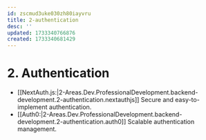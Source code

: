 ```yaml
---
id: zscmud3uke030zh80iayvru
title: 2-authentication
desc: ''
updated: 1733340766876
created: 1733340681429
---
```


# 2. Authentication

   - [[NextAuth.js:|2-Areas.Dev.ProfessionalDevelopment.backend-development.2-authentication.nextauthjs]] Secure and easy-to-implement authentication.
   - [[Auth0:|2-Areas.Dev.ProfessionalDevelopment.backend-development.2-authentication.auth0]] Scalable authentication management.